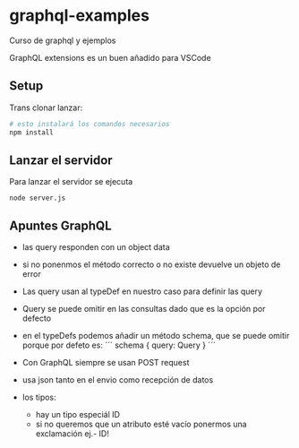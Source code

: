 # graphql-examples
Curso de graphql y ejemplos

GraphQL extensions es un buen añadido para VSCode

## Setup

Trans clonar lanzar:

```bash
# esto instalará los comandos necesarios
npm install
```

## Lanzar el servidor

Para lanzar el servidor se ejecuta
```
node server.js
```

## Apuntes GraphQL
- las query responden con un object data
- si no ponenmos el método correcto o no existe devuelve un objeto de error
- Las query usan al typeDef en nuestro caso para definir las query
- Query se puede omitir en las consultas dado que es la opción por defecto
- en el typeDefs podemos añadir un método schema, que se puede omitir porque por defeto es: 
    ´´´
    schema {
        query: Query
    }
    ´´´

- Con GraphQL siempre se usan POST request
- usa json tanto en el envio como recepción de datos

- los tipos:
    - hay un tipo especiál ID
    - si no queremos que un atributo esté vacío ponermos una exclamación ej.- ID!
